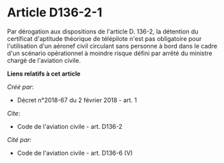 # Article D136-2-1

Par dérogation aux dispositions de l'article D. 136-2, la détention du certificat d'aptitude théorique de télépilote n'est
pas obligatoire pour l'utilisation d'un aéronef civil circulant sans personne à bord dans le cadre d'un scénario opérationnel
à moindre risque défini par arrêté du ministre chargé de l'aviation civile.

**Liens relatifs à cet article**

_Créé par_:

  - Décret n°2018-67 du 2 février 2018 - art. 1

_Cite_:

  - Code de l'aviation civile - art. D136-2

_Cité par_:

  - Code de l'aviation civile - art. D136-6 (V)
